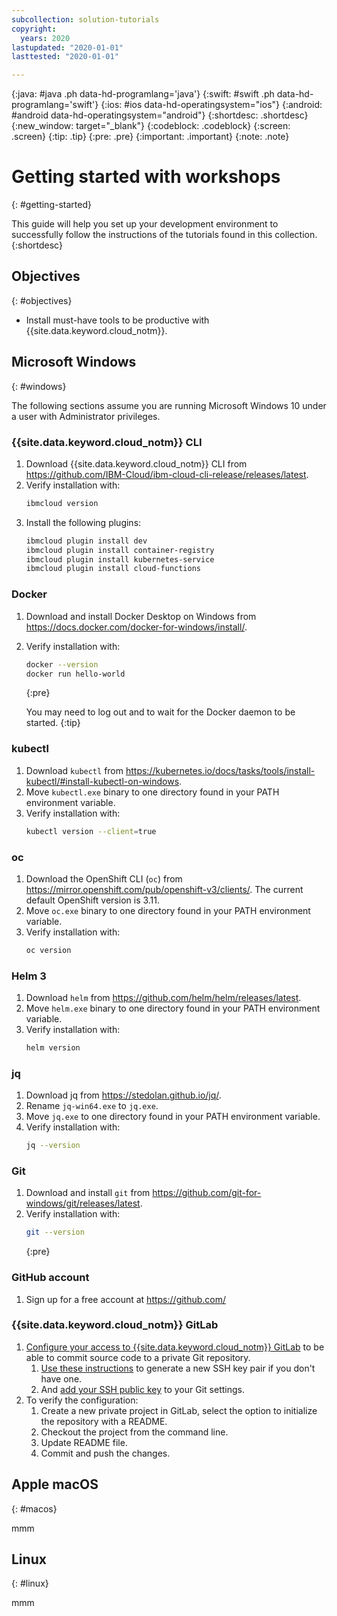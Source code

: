```yaml
---
subcollection: solution-tutorials
copyright:
  years: 2020
lastupdated: "2020-01-01"
lasttested: "2020-01-01"

---
```


{:java: #java .ph data-hd-programlang='java'}
{:swift: #swift .ph data-hd-programlang='swift'}
{:ios: #ios data-hd-operatingsystem="ios"}
{:android: #android data-hd-operatingsystem="android"}
{:shortdesc: .shortdesc}
{:new_window: target="_blank"}
{:codeblock: .codeblock}
{:screen: .screen}
{:tip: .tip}
{:pre: .pre}
{:important: .important}
{:note: .note}

# Getting started with workshops
{: #getting-started}

This guide will help you set up your development environment to successfully follow the instructions of the tutorials found in this collection.
{:shortdesc}

## Objectives
{: #objectives}

* Install must-have tools to be productive with {{site.data.keyword.cloud_notm}}.

## Microsoft Windows
{: #windows}

The following sections assume you are running Microsoft Windows 10 under a user with Administrator privileges.

### {{site.data.keyword.cloud_notm}} CLI

1. Download {{site.data.keyword.cloud_notm}} CLI from https://github.com/IBM-Cloud/ibm-cloud-cli-release/releases/latest.
1. Verify installation with:
   ```sh
   ibmcloud version
   ```
1. Install the following plugins:
   ```sh
   ibmcloud plugin install dev
   ibmcloud plugin install container-registry
   ibmcloud plugin install kubernetes-service
   ibmcloud plugin install cloud-functions
   ```

### Docker

1. Download and install Docker Desktop on Windows from https://docs.docker.com/docker-for-windows/install/.
1. Verify installation with:
   ```sh
   docker --version
   docker run hello-world
   ```
   {:pre}

   You may need to log out and to wait for the Docker daemon to be started.
   {:tip}

### kubectl

1. Download `kubectl` from https://kubernetes.io/docs/tasks/tools/install-kubectl/#install-kubectl-on-windows.
1. Move `kubectl.exe` binary to one directory found in your PATH environment variable.
1. Verify installation with:
   ```sh
   kubectl version --client=true
   ```

### oc

1. Download the OpenShift CLI (`oc`) from https://mirror.openshift.com/pub/openshift-v3/clients/. The current default OpenShift version is 3.11.
1. Move `oc.exe` binary to one directory found in your PATH environment variable.
1. Verify installation with:
   ```sh
   oc version
   ```

### Helm 3

1. Download `helm` from https://github.com/helm/helm/releases/latest.
1. Move `helm.exe` binary to one directory found in your PATH environment variable.
1. Verify installation with:
   ```sh
   helm version
   ```

### jq

1. Download jq from https://stedolan.github.io/jq/.
1. Rename `jq-win64.exe` to `jq.exe`.
1. Move `jq.exe` to one directory found in your PATH environment variable.
1. Verify installation with:
   ```sh
   jq --version
   ```

### Git

1. Download and install `git` from https://github.com/git-for-windows/git/releases/latest.
1. Verify installation with:
   ```sh
   git --version
   ```
   {:pre}

### GitHub account

1. Sign up for a free account at https://github.com/

### {{site.data.keyword.cloud_notm}} GitLab

1. [Configure your access to {{site.data.keyword.cloud_notm}} GitLab](https://cloud.ibm.com/docs/services/ContinuousDelivery?topic=ContinuousDelivery-git_working#creating-an-ssh-key) to be able to commit source code to a private Git repository.
   1. [Use these instructions](https://us-south.git.cloud.ibm.com/help/ssh/README#generating-a-new-ssh-key-pair) to generate a new SSH key pair if you don't have one.
   1. And [add your SSH public key](https://us-south.git.cloud.ibm.com/help/gitlab-basics/create-your-ssh-keys) to your Git settings.
1. To verify the configuration:
   1. Create a new private project in GitLab, select the option to initialize the repository with a README.
   1. Checkout the project from the command line.
   1. Update README file.
   1. Commit and push the changes.

## Apple macOS
{: #macos}

mmm

## Linux
{: #linux}

mmm
